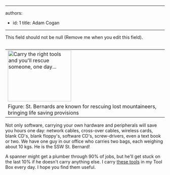

---
authors:
  - id: 1
    title: Adam Cogan
---




<span class='intro'> This field should not be null (Remove me when you edit this field). </span>


  <p>
<table align="right" width="20%" id="Table9">
    <tbody>
        <tr>
            <td>
            <img border="0" src="/Standards/Management/RulesToSuccessfulProjects/PublishingImages/StBernardDog.jpg" alt="Carry the right tools and you'll rescue someone, one day..." style="border&#58;0px solid;width&#58;200px;height&#58;162px;" class="ms-rteCustom-ImageArea" />
            </td>
        </tr>
        <tr>
            <td><span class="ms-rteCustom-FigureNormal">Figure&#58; St. Bernards are known for rescuing lost mountaineers, bringing life saving provisions</span></td>
        </tr>
    </tbody>
</table>
Not only software, carrying your own hardware and peripherals will save you hours one day&#58; network cables, cross-over cables, wireless cards, blank CD's, blank floppy's, software CD's, screw-drivers, even a text book or two. We have one guy in our office who carries two bags, each weighing about 10 kgs. He is the SSW St. Bernard!</p>
<p>A spanner might get a plumber through 90% of jobs, but he'll get stuck on the last 10% if he doesn't carry anything else. I carry <a href="http&#58;//www.ssw.com.au/ssw/Standards/DeveloperGeneral/Favourite3rdPartyTools.aspx">these tools</a> in my Tool Box every day. I hope you find them useful.</p>
<p>&#160;</p>
<p>&#160;</p>



